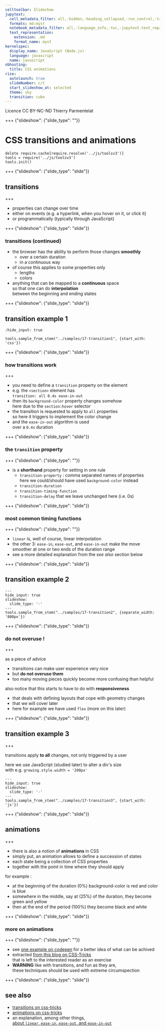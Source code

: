 ```yaml
---
celltoolbar: Slideshow
jupytext:
  cell_metadata_filter: all,-hidden,-heading_collapsed,-run_control,-trusted
  formats: md:myst
  notebook_metadata_filter: all,-language_info,-toc,-jupytext.text_representation.jupytext_version,-jupytext.text_representation.format_version
  text_representation:
    extension: .md
    format_name: myst
kernelspec:
  display_name: JavaScript (Node.js)
  language: javascript
  name: javascript
nbhosting:
  title: CSS animations
rise:
  autolaunch: true
  slideNumber: c/t
  start_slideshow_at: selected
  theme: sky
  transition: cube
---
```


<div class="licence">
<span>Licence CC BY-NC-ND</span>
<span>Thierry Parmentelat</span>
</div>

+++ {"slideshow": {"slide_type": ""}}

# CSS transitions and animations

```{code-cell}
delete require.cache[require.resolve('../js/toolsv3')]
tools = require('../js/toolsv3')
tools.init()
```

+++ {"slideshow": {"slide_type": "slide"}}

## transitions

+++

* properties can change over time
* either on events (e.g. a hyperlink, when you hover on it, or click it)
* or programmatically (typically through JavaScript)

+++ {"slideshow": {"slide_type": "slide"}}

### transitions (continued)
* the browser has the ability to perform those changes **smoothly**
  * over a certain duration
  * in a continuous way
* of course this applies to some properties only
  * lengths
  * colors
* anything that can be mapped to a **continuous** space  
  so that one can do **interpolation**  
  between the beginning and ending states

+++ {"slideshow": {"slide_type": "slide"}}

## transition example 1

```{code-cell}
:hide_input: true

tools.sample_from_stem("../samples/17-transition1", {start_with: 'css'})
```

+++ {"slideshow": {"slide_type": "slide"}}

### how transitions work

+++

* you need to define a `transition` property on the element
* e.g. the `<section>` element has  
  `transition: all 0.4s ease-in-out`
* then its `background-color` property changes somehow  
  here due to the `section:hover` selector
* the transition is requested to apply to `all` properties  
  so here it triggers to implement the color change
* and the `ease-in-out` algorithm is used  
  over a `0.4s` duration

+++ {"slideshow": {"slide_type": "slide"}}

### the `transition` property

+++ {"slideshow": {"slide_type": ""}}

* is a **shorthand** property for setting in one rule
  * `transition-property` : comma separated names of properties  
     here we could/should have used `background-color` instead
  * `transition-duration`
  * `transition-timing-function`
  * `transition-delay` that we leave unchanged here (i.e. 0s)

+++ {"slideshow": {"slide_type": "slide"}}

### most common timing functions

+++ {"slideshow": {"slide_type": ""}}

* `linear` is, well of course, linear interpolation 
* the other 3: `ease-in`, `ease-out`, and `ease-in-out` make the move 
  smoother at one or two ends of the duration range 
* see a more detailed explanation from the *see also* section below

+++ {"slideshow": {"slide_type": "slide"}}

## transition example 2

```{code-cell}
---
hide_input: true
slideshow:
  slide_type: '-'
---
tools.sample_from_stem("../samples/17-transition2", {separate_width: '800px'})
```

+++ {"slideshow": {"slide_type": "slide"}}

### do not overuse !

+++

as a piece of advice

* transitions can make user experience very nice
* but **do not overuse them**
* too many moving pieces quickly become more confusing than helpful

also notice that this starts to have to do with **responsiveness** 

* that deals with defining layouts that cope with geometry changes
* that we will cover later
* here for example we have used `flex` (more on this later)

+++ {"slideshow": {"slide_type": "slide"}}

## transition example 3

+++

transitions apply **to all** changes, not only triggered by a user

here we use JavaScript (studied later) to alter a div's size  
with e.g. `growing.style.width = '200px'`

```{code-cell}
---
hide_input: true
slideshow:
  slide_type: '-'
---
tools.sample_from_stem("../samples/17-transition3", {start_with: 'js'})
```

+++ {"slideshow": {"slide_type": "slide"}}

## animations

+++

* there is also a notion of **animations** in CSS
* simply put, an animation allows to define a succession of states  
* each state being a collection of CSS properties
* together with the point in time where they should apply

for example :

* at the beginning of the duration (0%) background-color is red and color is blue
* somewhere in the middle, say at (25%) of the duration, they become green and yellow
* then at the end of the period (100%) they become black and white

+++ {"slideshow": {"slide_type": "slide"}}

### more on animations

+++ {"slideshow": {"slide_type": ""}}

* see [one example on codepen](https://codepen.io/team/css-tricks/pen/EjaJNd) for a better idea of what can be achived
* extracted [from this blog on CSS-Tricks](https://css-tricks.com/almanac/properties/a/animation/)  
  that is left to the interested reader as an exercise
* **WARNING** like with transitions, and fun as they are,  
  these techniques should be used with extreme circumspection

+++ {"slideshow": {"slide_type": "slide"}}

## see also

* [transitions on css-tricks](https://css-tricks.com/almanac/properties/t/transition/)
* [animations on css-tricks](https://css-tricks.com/almanac/properties/a/animation/)
* an explanation, among other things,  
 [about `linear`, `ease-in`, `ease-out`, and `ease-in-out`](https://www.freecodecamp.org/news/css-transitions-explained-d67ab9a02049/)
